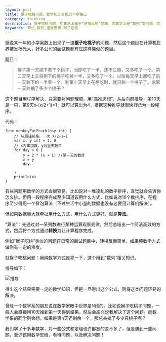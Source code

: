 ```yaml
---
layout: post
title: 猴子吃桃问题，数学和计算机的十字路口
category: thinking
description: 猴子吃桃问题，在算法上属于“递推思想”范畴，而数学上是“数列”类问题。而这个问题用程序实现，相对容易但是注定了它的复杂度为O(N)，用数学实现需要数列推导，只要得出最终公式则能一针见血解决问题。 
keywords: 算法,数列,递推思想,猴子吃桃
---
```


据说某一年的小学奥数上出现了一道**猴子吃桃子**的问题，然后这个题目在计算机世界被发扬光大，好多公司的面试题都有过这样类似的题目。 

题目： 
>猴子第一天摘下若干个桃子，当即吃了一半，还不过瘾，又多吃了一个。第二天早上又将剩下的桃子吃掉一半，又多吃了一个。以后每天早上都吃了前一天剩下的一半零一个。到第十天早上在想吃时，就只剩一个桃子了。求第一天共摘了多少个桃子？ 

这个题目用程序解决，只需要将问题理顺，用“递推思想”，从后向前推导，第10天是一只，第9天x-(x/2+1)=1，就可以算出为4，根据这种推导就很快*转化*为一段程序。 

代码： 

``` 
func monkeyEatPeach(day int) {
	// 从后往前推，一次 x/2-1=1
	var x, y int = 1, 0
	// x为累加数，y为当天数目
	for day > 0 {
		y = 2 * (x + 1) //某一天的数目
		x = y
		day--

	}
	println(x)
}
``` 
有些问题用数学的方式会很容易，比如说对一堆凌乱的数字排序，直觉就会告诉你怎么排。但用一段程序完成至少知道该用什么方式，比如说对10个数排序，在程序至少得用一个冒泡算法（不过生活中小量的数据也没有必要用计算机解决）。 

但如果数据量大就牵扯用什么方式，用什么方式更好，就是**算法**。 

“算法”：先通过对一系列数进行某种运算观察规律，然后总结出一个简洁高效的方式，然后将个方式通过**转换**为让计算程序完成。	

例如“猴子吃桃”类似的问题在日常的面试题目中，转换反而简单，如果纯数学方式做则有一定的难度。

就猴子吃桃问题：用纯数学方式推导一下，这个用到“数列”相关知识。 

推导如下： 

![推导](http://haifengwang.github.io/blog/images/2014/houzi.png) 

得出这个结果需要一定的数学知识，但是一旦得出这个公式，则将这类问题轻易的解决。 

曾经一个数学系的朋友说在数学家眼中世界是N维的。比如说猴子吃桃子问题，一般人会直接用10天推到第一天得到结果，然后会高兴说我解决了这个问题。而数学系的同学则会想，如果是第n天还剩余一个，那总共摘了多少只桃子呢？ 

我们学了十多年数学，对一些公式和定理也许都忘的差不多了，但是遇到一些问题，至少该用数学思维，看待问题，以及解决问题！